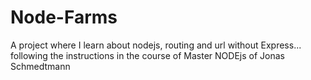 # Node-Farms
 A project where I learn about nodejs, routing and url without Express... following the instructions in the course of Master NODEjs of Jonas Schmedtmann
